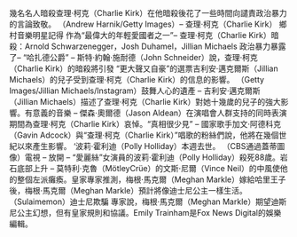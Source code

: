 幾名名人暗殺查理·柯克（Charlie Kirk）在他暗殺後花了一些時間向譴責政治暴力的言論致敬。 （Andrew Harnik/Getty Images）– 查理·柯克（Charlie Kirk） 鄉村音樂明星記得    作為“最偉大的年輕愛國者之一”– 查理·柯克（Charlie Kirk）暗殺：Arnold Schwarzenegger，Josh Duhamel，Jillian Michaels 政治暴力暴露了– “哈扎德公爵”  – 斯特·約翰·施耐德（John Schneider）說，查理·柯克（Charlie Kirk）的暗殺將引發 “更大聲又自豪”的選票吉利安·邁克爾斯（Jillian Michaels）的兒子受到查理·柯克（Charlie Kirk）的信息的影響。 （Getty Images/Jillian Michaels/Instagram）鼓舞人心的遺產 – 吉利安·邁克爾斯（Jillian Michaels）描述了查理·柯克（Charlie Kirk）對她十幾歲的兒子的強大影響。有意義的音樂 – 傑森·奧爾德（Jason Aldean）在演唱會人群支持的同時表演期間為查理·柯克（Charlie Kirk）哀悼。“真相很少見” – 國家歌手加文·阿德科克（Gavin Adcock）與“查理·柯克（Charlie Kirk）”唱歌的粉絲們說，他將在幾個世紀以來產生影響。 ‘波莉·霍利迪（Polly Holliday）本週去世。 （CBS通過蓋蒂圖像）電視 – 放開 – “愛麗絲”女演員的波莉·霍利迪（Polly Holliday）殺死88歲。岩石底部上升 – 莫特利·克魯（MötleyCrüe）的文斯·尼爾（Vince Neil）的中風使他的整個左派癱瘓。皇家專家推測，梅根·馬克爾（Meghan Markle）嫁給哈里王子後，梅根·馬克爾（Meghan Markle）預計將像迪士尼公主一樣生活。 （Sulaimemon）迪士尼欺騙 專家說，梅根·馬克爾（Meghan Markle）期望迪斯尼公主幻想，但有皇家規則和協議。Emily Trainham是Fox News Digital的娛樂編輯。